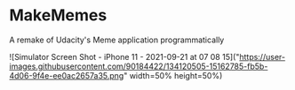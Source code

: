 # MakeMemes
A remake of Udacity's Meme application programmatically

![Simulator Screen Shot - iPhone 11 - 2021-09-21 at 07 08 15]("https://user-images.githubusercontent.com/90184422/134120505-15162785-fb5b-4d06-9f4e-ee0ac2657a35.png" width=50% height=50%)

